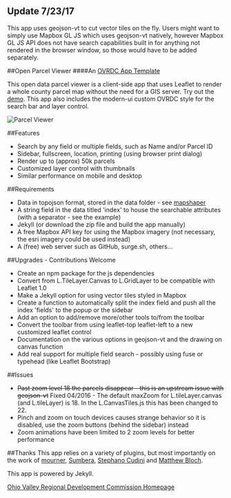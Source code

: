 ## Update 7/23/17

This app uses geojson-vt to cut vector tiles on the fly. Users might want to simply use Mapbox GL JS which uses geojson-vt natively, however Mapbox GL JS API does not have search capabilities built in for anything not rendered in the browser window, so those would have to be added separately.

##Open Parcel Viewer
####An [OVRDC App Template](https://ovrdc.github.io)

This open data parcel viewer is a client-side app that uses Leaflet to render a whole county parcel map without the need for a GIS server. Try out the [demo](https://ovrdc.github.io/parcel-viewer/). This app also includes the modern-ui custom OVRDC style for the search bar and layer control.

![Parcel Viewer](assets/images/parcel-img.png)

##Features
 - Search by any field or multiple fields, such as Name and/or Parcel ID
 - Sidebar, fullscreen, location, printing (using browser print dialog)
 - Render up to (approx) 50k parcels
 - Customized layer control with thumbnails
 - Similar performance on mobile and desktop

##Requirements
 - Data in topojson format, stored in the data folder - see [mapshaper](http://mapshaper.org)
 - A string field in the data titled 'index' to house the searchable attributes (with a separator - see the example)
 - Jekyll (or download the zip file and build the app manually)
 - A free Mapbox API key for using the Mapbox imagery (not necessary, the esri imagery could be used instead)
 - A (free) web server such as GitHub, surge.sh, others...

##Upgrades - Contributions Welcome
 - Create an npm package for the js dependencies
 - Convert from L.TileLayer.Canvas to L.GridLayer to be compatible with Leaflet 1.0
 - Make a Jekyll option for using vector tiles styled in Mapbox
 - Create a function to automatically split the index field and push all the index 'fields' to the popup or the sidebar
 - Add an option to add/remove more/other tools to/from the toolbar
 - Convert the toolbar from using leaflet-top leaflet-left to a new customized leaflet control
 - Documentation on the various options in geojson-vt and the drawing on canvas function
 - Add real support for multiple field search - possibly using fuse or typehead (like Leaflet Bootstrap)

##Issues
 - ~~Past zoom level 18 the parcels disappear - this is an upstream issue with geojson-vt~~ Fixed 04/2016 - The default maxZoom for L.tileLayer.canvas (and L.tileLayer) is 18. In the L.CanvasTiles.js this has been changed to 22.
 - Pinch and zoom on touch devices causes strange behavior so it is disabled, use the zoom buttons (behind the sidebar) instead
 - Zoom animations have been limited to 2 zoom levels for better performance

##Thanks
This app relies on a variety of plugins, but most importantly on the work of [mourner](https://github.com/mourner), [Sumbera](https://github.com/Sumbera), [Stephano Cudini](https://github.com/stefanocudini/) and [Matthew Bloch](https://github.com/mbloch).

This app is powered by Jekyll.

[Ohio Valley Regional Development Commission Homepage](http://www.ovrdc.org)
